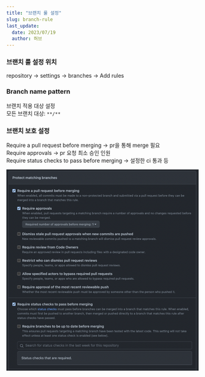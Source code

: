 ```yaml
---
title: "브랜치 룰 설정"
slug: branch-rule
last_update:
  date: 2023/07/19
  author: 허브
---
```


### 브랜치 룰 설정 위치

repository -> settings -> branches -> Add rules

### Branch name pattern

브랜치 적용 대상 설정  
모든 브랜치 대상: `**/**`

### 브랜치 보호 설정

Require a pull request before merging -> pr을 통해 merge 필요  
Require approvals -> pr 요청 최소 승인 인원  
Require status checks to pass before merging -> 설정한 ci 통과 등  

![branch-rule.png](./branch-rule.png)